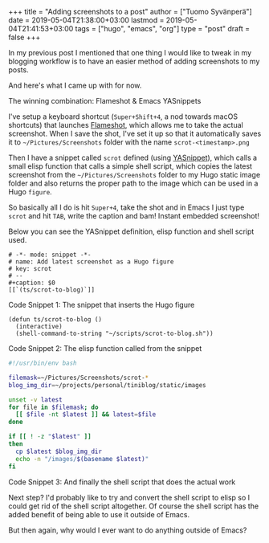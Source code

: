 +++
title = "Adding screenshots to a post"
author = ["Tuomo Syvänperä"]
date = 2019-05-04T21:38:00+03:00
lastmod = 2019-05-04T21:41:53+03:00
tags = ["hugo", "emacs", "org"]
type = "post"
draft = false
+++

In my previous post I mentioned that one thing I would like to tweak in my
blogging workflow is to have an easier method of adding screenshots to my posts.

And here's what I came up with for now.

The winning combination: Flameshot & Emacs YASnippets

I've setup a keyboard shortcut (`Super+Shift+4`, a nod towards macOS shortcuts)
that launches [Flameshot](https://flameshot.js.org/#/), which allows me to take the actual screenshot. When I
save the shot, I've set it up so that it automatically saves it to
`~/Pictures/Screenshots` folder with the name `scrot-<timestamp>.png`

Then I have a snippet called `scrot` defined (using [YASnippet](https://github.com/joaotavora/yasnippet)), which calls a
small elisp function that calls a simple shell script, which copies the latest
screenshot from the `~/Pictures/Screenshots` folder to my Hugo static image
folder and also returns the proper path to the image which can be used in a Hugo
`figure`.

So basically all I do is hit `Super+4`, take the shot and in Emacs I just type
`scrot` and hit `TAB`, write the caption and bam! Instant embedded screenshot!

Below you can see the YASnippet definition, elisp function and shell script used.

```elisp
# -*- mode: snippet -*-
# name: Add latest screenshot as a Hugo figure
# key: scrot
# --
#+caption: $0
[[`(ts/scrot-to-blog)`]]
```

<div class="src-block-caption">
  <span class="src-block-number">Code Snippet 1</span>:
  The snippet that inserts the Hugo figure
</div>

```elisp
(defun ts/scrot-to-blog ()
  (interactive)
  (shell-command-to-string "~/scripts/scrot-to-blog.sh"))
```

<div class="src-block-caption">
  <span class="src-block-number">Code Snippet 2</span>:
  The elisp function called from the snippet
</div>

```bash
#!/usr/bin/env bash

filemask=~/Pictures/Screenshots/scrot-*
blog_img_dir=~/projects/personal/tiniblog/static/images

unset -v latest
for file in $filemask; do
  [[ $file -nt $latest ]] && latest=$file
done

if [[ ! -z "$latest" ]]
then
  cp $latest $blog_img_dir
  echo -n "/images/$(basename $latest)"
fi
```

<div class="src-block-caption">
  <span class="src-block-number">Code Snippet 3</span>:
  And finally the shell script that does the actual work
</div>

Next step? I'd probably like to try and convert the shell script to elisp so I
could get rid of the shell script altogether. Of course the shell script has the
added benefit of being able to use it outside of Emacs.

But then again, why would I ever want to do anything outside of Emacs?
